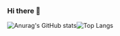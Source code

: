 ### Hi there 👋

<!--
**JerryJaehee/JerryJaehee** is a ✨ _special_ ✨ repository because its `README.md` (this file) appears on your GitHub profile.

Here are some ideas to get you started:

- 🔭 I’m currently working on ...
- 🌱 I’m currently learning ...
- 👯 I’m looking to collaborate on ...
- 🤔 I’m looking for help with ...
- 💬 Ask me about ...
- 📫 How to reach me: ...
- 😄 Pronouns: ...
- ⚡ Fun fact: ...
-->
![Anurag's GitHub stats](https://github-readme-stats.vercel.app/api?username=JerryJaehee&show_icons=true&theme=flag-india)![Top Langs](https://github-readme-stats.vercel.app/api/top-langs/?username=JerryJaehee&layout=compact&theme=flag-india)
